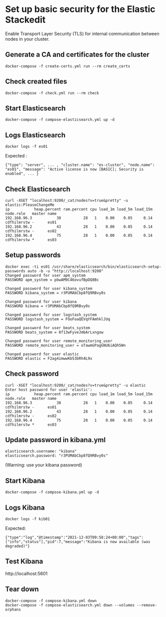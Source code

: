 # Set up basic security for the Elastic Stackedit

Enable Transport Layer Security (TLS) for internal communication between nodes in your cluster.


## Generate a CA and certificates for the cluster

```
docker-compose -f create-certs.yml run --rm create_certs
```

## Check created files

```
docker-compose -f check.yml run --rm check
```

## Start Elasticsearch

```
docker-compose -f compose-elasticsearch.yml up -d
```

## Logs Elasticsearch

```
docker logs -f es01
```

Expected :
```
{"type": "server", ... , "cluster.name": "es-cluster", "node.name": "es01", "message": "Active license is now [BASIC]; Security is enabled", ... }
```

## Check Elasticsearch

```
curl -XGET "localhost:9200/_cat/nodes?v=true&pretty" -u elastic:PleaseChangeMe
ip           heap.percent ram.percent cpu load_1m load_5m load_15m node.role   master name
192.168.96.3           38          28   1    0.00    0.05     0.14 cdfhilmrstw -      es01
192.168.96.2           43          28   1    0.00    0.05     0.14 cdfhilmrstw -      es02
192.168.96.4           75          28   1    0.00    0.05     0.14 cdfhilmrstw *      es03
```

## Setup passwords

```
docker exec -ti es01 /usr/share/elasticsearch/bin/elasticsearch-setup-passwords auto -b -u "http://localhost:9200"
Changed password for user apm_system
PASSWORD apm_system = pbwAM9C46ovufBpDQ8Bc

Changed password for user kibana_system
PASSWORD kibana_system = r3PUMAbCbp8fQ9RBvy0s

Changed password for user kibana
PASSWORD kibana = r3PUMAbCbp8fQ9RBvy0s

Changed password for user logstash_system
PASSWORD logstash_system = FOoFoaQEVqYFAmhklJUq

Changed password for user beats_system
PASSWORD beats_system = 8f13wFyveJmbArLxngow

Changed password for user remote_monitoring_user
PASSWORD remote_monitoring_user = oTawmGPagGNU6iAQh5Wn

Changed password for user elastic
PASSWORD elastic = F2ag4imwwKb53bRh4L9x
```

## Check password

```
curl -XGET "localhost:9200/_cat/nodes?v=true&pretty" -u elastic
Enter host password for user 'elastic':
ip           heap.percent ram.percent cpu load_1m load_5m load_15m node.role   master name
192.168.96.3           38          28   1    0.00    0.05     0.14 cdfhilmrstw -      es01
192.168.96.2           43          28   1    0.00    0.05     0.14 cdfhilmrstw -      es02
192.168.96.4           75          28   1    0.00    0.05     0.14 cdfhilmrstw *      es03
```

## Update password in kibana.yml

```
elasticsearch.username: "kibana"
elasticsearch.password: "r3PUMAbCbp8fQ9RBvy0s" 
```
(Warning: use your kibana password)

## Start Kibana

```
docker-compose -f compose-kibana.yml up -d
```

## Logs Kibana

```
docker logs -f kib01
```
Expected:
```
{"type":"log","@timestamp":"2021-12-03T09:58:24+00:00","tags":["info","status"],"pid":7,"message":"Kibana is now available (was degraded)"}
```

## Test Kibana

http://localhost:5601

## Tear down

```
docker-compose -f compose-kibana.yml down
docker-compose -f compose-elasticsearch.yml down --volumes --remove-orphans
```

